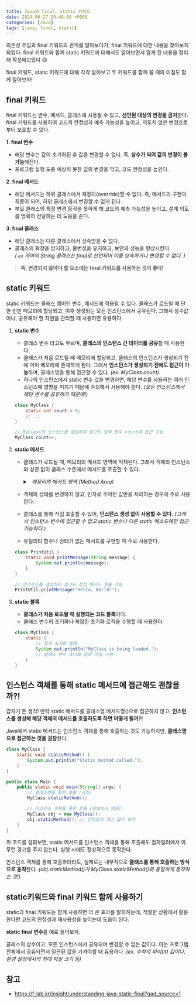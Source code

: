 ```yaml
---
title: Java의 final, static 키워드
date: 2024-06-27 20:48:00 +0900
categories: [Java]
tags: [java, final, static]
---
```


의존성 주입과 final 키워드의 관계를 알아보다가, final 키워드에 대한 내용을 찾아보게 되었다. final 키워드와 함께 static 키워드에 대해서도 알아보면서 알게 된 내용을 정리해 작성해보았다 😉

final 키워드, static 키워드에 대해 각각 알아보고 두 키워드를 함께 쓸 때의 이점도 함께 알아보자!

## final 키워드
final 키워드는 변수, 메서드, 클래스에 사용될 수 있고, **선언된 대상의 변경을 금지**한다. final 키워드를 사용하여 코드의 안정성과 예측 가능성을 높이고, 의도치 않은 변경으로부터 보호할 수 있다.

**1. final 변수**
- 해당 변수는 값이 초기화된 후 값을 변경할 수 없다. 즉, **상수가 되어 값의 변경이 불가능**해진다.
- 프로그램 실행 도중 예상치 못한 값의 변경을 막고, 코드 안정성을 높인다.

**2. final 메서드**
- 해당 메서드는 하위 클래스에서 재정의(override)할 수 없다. 즉, 메서드의 구현이 최종이 되어, 하위 클래스에서 변경할 수 없게 된다.
- 부모 클래스의 특정 변경 동작을 못하게 해 코드의 예측 가능성을 높이고, 설계 의도를 명확히 전달하는 데 도움을 준다.

**3. final 클래스**
- 해당 클래스는 다른 클래스에서 상속받을 수 없다.
- 클래스의 확장을 방지하고, 불변성을 유지하고, 보안과 성능을 향상시킨다.<br>
    *( `ex` 자바의 String 클래스는 final로 선언되어 이를 상속하거나 변경할 수 없다. )*
    
> **즉, 변경되지 않아야 할 요소에는 final 키워드를 사용하는 것이 좋다!**


## static 키워드
static 키워드는 클래스 멤버인 변수, 메서드에 적용될 수 있다. 클래스가 로드될 때 단 한 번만 메모리에 할당되고, 이후 생성되는 모든 인스턴스에서 공유된다. 그래서 상수값이나, 공유해야 할 자원을 관리할 때 사용하면 유용하다.

1. **static 변수**
    - 클래스 변수 라고도 부르며, **클래스의 인스턴스 간 데이터를 공유**할 때 사용한다.
    - 클래스가 처음 로드될 때 메모리에 할당되고, 클래스의 인스턴스가 생성되기 전에 이미 메모리에 존재하게 된다. 그래서 **인스턴스가 생성되기 전에도 접근이 가능**하며, 클래스명을 통해 접근할 수 있다. *(ex. MyClass.count)*
    - 하나의 인스턴스에서 static 변수 값을 변경하면, 해당 변수를 사용하는 여러 인스턴스에 영향을 미치기 때문에 주의해서 사용해야 한다. *(모든 인스턴스에서 해당 변수를 공유하기 때문에!)*

    ~~~java
    class MyClass {
        static int count = 0;
        // ...
    }
    
    // MyClass의 인스턴스를 생성하지 않고도 정적 변수 count에 접근 가능
    MyClass.count++;
    ~~~

2. **static 메서드**
    - 클래스가 로드될 때, 메모리의 메서드 영역에 적재된다. 그래서 객체의 인스턴스와 상관 없이 클래스 수준에서 메서드를 호출할 수 있다.
        <details>

        <summary>&nbsp;&nbsp;<i>메모리의 메서드 영역 (Method Area)</i></summary>
        <ul>
        <li>JVM이 시작될 때 생성되는 공간으로, 바이트 코드(.class)를 처음 메모리 공간에 올릴 때 초기화되는 대상을 저장하기 위한 메모리 공간이다.</li>
        <li>JVM이 동작하고 <b>클래스가 로드될 때 적재</b>되어 프로그램이 종료될 때까지 저장된다.</li>
        <li><b>모든 스레드가 공유하는 영역</b>이며, 정적 필드와 클래스 구조에 대한 정보를 가진다.</li>
        </ul>

        </details>
    - 객체의 상태를 변경하지 않고, 인자로 주어진 값만을 처리하는 경우에 주로 사용한다.
    - 클래스를 통해 직접 호출할 수 있어, **인스턴스 생성 없이 사용할 수 있다**.
    *(그래서 인스턴스 변수에 접근할 수 없고 static 변수나 다른 static 메소드에만 접근 가능하다.)*
    - 유틸리티 함수나 상태가 없는 메서드를 구현할 때 주로 사용한다.
    
    ~~~java
    class PrintUtil {
        static void printMessage(String message) {
            System.out.println(message);
        }
    }
    
    // 인스턴스를 생성하지 않고도 정적 메서드 호출 가능
    PrintUtil.printMessage("Hello, World!");
    ~~~
    
3. **static 블록**
    - **클래스가 처음 로드될 때 실행되는 코드 블록**이다.
    - 클래스 변수의 초기화나 복잡한 초기화 로직을 수행할 때 사용한다.
    
    ```java
    class MyClass {
        static {
            // 정적 초기화 블록
            System.out.println("MyClass is being loaded.");
            // 클래스 변수 초기화 등의 작업 수행
        }
    }
    ```


## 인스턴스 객체를 통해 static 메서드에 접근해도 괜찮을까?!

갑자기 든 생각! 만약 static 메서드를 클래스명.메서드명()으로 접근하지 않고, **인스턴스를 생성해 해당 객체의 메서드를 호출하도록 하면 어떻게 될까?!**

Java에서 static 메서드는 인스턴스 객체를 통해 호출하는 것도 가능하지만, <b>클래스명으로 접근하는 것을 권장</b>한다.

~~~java
class MyClass {
    static void staticMethod() {
        System.out.println("Static method called.");
    }
}

public class Main {
    public static void main(String[] args) {
        // 클래스명을 통한 호출 (권장)
        MyClass.staticMethod();

        // 인스턴스 객체를 통한 호출 (권장하지 않음)
        MyClass obj = new MyClass();
        obj.staticMethod(); // 컴파일러 경고 없이 동작
    }
}
~~~

위 코드를 살펴보면, static 메서드를 인스턴스 객체를 통해 호출해도 컴파일러에서 아무런 경고를 주지 않는다. 실행 시에도 정상적으로 동작한다.

인스턴스 객체를 통해 호출하더라도, 실제로는 내부적으로 **클래스를 통해 호출하는 방식으로 동작**한다. *(obj.staticMethod()가 MyClass.staticMethod()와 동일하게 동작하는 것!)*


## static키워드와 final 키워드 함께 사용하기
static과 final 키워드는 함께 사용하면 더 큰 효과를 발휘하는데, 적절한 상황에서 활용한다면 코드의 안정성과 재사용성을 높이는데 도움이 된다.

**static final 변수**를 예로 들어보자.

클래스의 상수이고, 모든 인스턴스에서 공유되며 변경할 수 없는 값이다. 이는 프로그램 전체에서 공유되면서 일관된 값을 가져야할 때 유용하다. *(ex. 수학의 파이(π) 값이나, 환경 설정에서의 최대 파일 크기 등)*


## 참고
- <https://f-lab.kr/insight/understanding-java-static-final?gad_source=1>